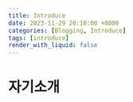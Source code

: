 ```yaml
---
title: Introduce
date: 2023-11-29 20:10:00 +0800
categories: [Blogging, Introduce]
tags: [introduce]
render_with_liquid: false
---
```



# 자기소개
